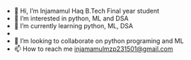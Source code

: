 - 👋 Hi, I’m Injamamul Haq B.Tech Final year student
- 👀 I’m interested in python, ML and DSA
- 🌱 I’m currently learning python, ML, DSA
- 
- 💞️ I’m looking to collaborate on python programing and ML
- 📫 How to reach me injamamulmzp231501@gmail.com

<!---
injamamul786/injamamul786 is a ✨ special ✨ repository because its `README.md` (this file) appears on your GitHub profile.
You can click the Preview link to take a look at your changes.
--->
